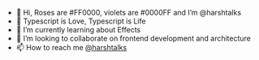 - 👋 Hi, Roses are #FF0000, violets are #0000FF and I’m @harshtalks
- 🤍 Typescript is Love, Typescript is Life
- 🌱 I’m currently learning about Effects
- 💞️ I’m looking to collaborate on frontend development and architecture
- 📫 How to reach me [@harshtalks](https://instagram.com/harshtalks)

<!---
harshtalks/harshtalks is a ✨ special ✨ repository because its `README.md` (this file) appears on your GiCancel changestHub profile.
You can click the Preview link to take a look at your changes.
--->
